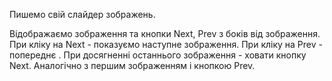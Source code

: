 Пишемо свій слайдер зображень.

Відображаємо зображення та кнопки Next, Prev з боків від зображення.
При кліку на Next - показуємо наступне зображення.
При кліку на Prev - попереднє .
При досягненні останнього зображення - ховати кнопку Next. Аналогічно з першим зображенням і кнопкою Prev.
